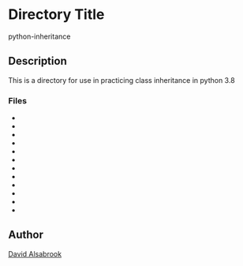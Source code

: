 # Directory Title

python-inheritance

## Description

This is a directory for use in practicing class inheritance in python 3.8

### Files

*
*
*
*
*
*
*
*
*
*
*
*

## Author

[David Alsabrook](https://github.com/DAlsabrook)
